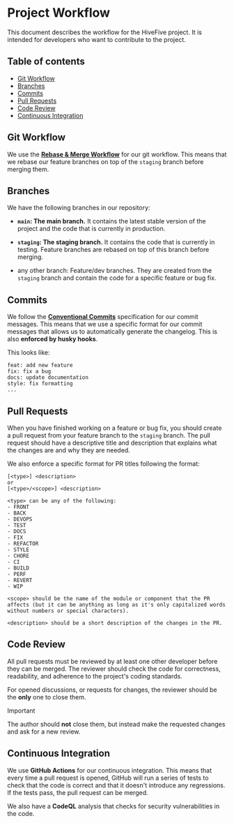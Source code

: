 # Project Workflow

This document describes the workflow for the HiveFive project. It is intended for developers who want to contribute to the project.

## Table of contents
- [Git Workflow](#git-workflow)
- [Branches](#branches)
- [Commits](#commits)
- [Pull Requests](#pull-requests)
- [Code Review](#code-review)
- [Continuous Integration](#continuous-integration)

## Git Workflow

We use the **[Rebase & Merge Workflow](https://www.atlassian.com/git/tutorials/merging-vs-rebasing)** for our git workflow. This means that we rebase our feature branches on top of the `staging` branch before merging them.

## Branches

We have the following branches in our repository:
- **`main`: The main branch.** It contains the latest stable version of the project and the code that is currently in production.

- **`staging`: The staging branch.** It contains the code that is currently in testing. Feature branches are rebased on top of this branch before merging.

- any other branch: Feature/dev branches. They are created from the `staging` branch and contain the code for a specific feature or bug fix.

## Commits

We follow the **[Conventional Commits](https://www.conventionalcommits.org/en/v1.0.0/)** specification for our commit messages. This means that we use a specific format for our commit messages that allows us to automatically generate the changelog. This is also **enforced by husky hooks**.

This looks like:
```
feat: add new feature
fix: fix a bug
docs: update documentation
style: fix formatting
...
```

## Pull Requests

When you have finished working on a feature or bug fix, you should create a pull request from your feature branch to the `staging` branch. The pull request should have a descriptive title and description that explains what the changes are and why they are needed.

We also enforce a specific format for PR titles following the format:
```
[<type>] <description>
or
[<type>/<scope>] <description>

<type> can be any of the following:
- FRONT
- BACK
- DEVOPS
- TEST
- DOCS
- FIX
- REFACTOR
- STYLE
- CHORE
- CI
- BUILD
- PERF
- REVERT
- WIP

<scope> should be the name of the module or component that the PR affects (but it can be anything as long as it's only capitalized words without numbers or special characters).

<description> should be a short description of the changes in the PR.

```

## Code Review

All pull requests must be reviewed by at least one other developer before they can be merged. The reviewer should check the code for correctness, readability, and adherence to the project's coding standards.

For opened discussions, or requests for changes, the reviewer should be the **only** one to close them. 

> [!IMPORTANT]
> The author should **not** close them, but instead make the requested changes and ask for a new review.

## Continuous Integration

We use **GitHub Actions** for our continuous integration. This means that every time a pull request is opened, GitHub will run a series of tests to check that the code is correct and that it doesn't introduce any regressions. If the tests pass, the pull request can be merged.

We also have a **CodeQL** analysis that checks for security vulnerabilities in the code.
